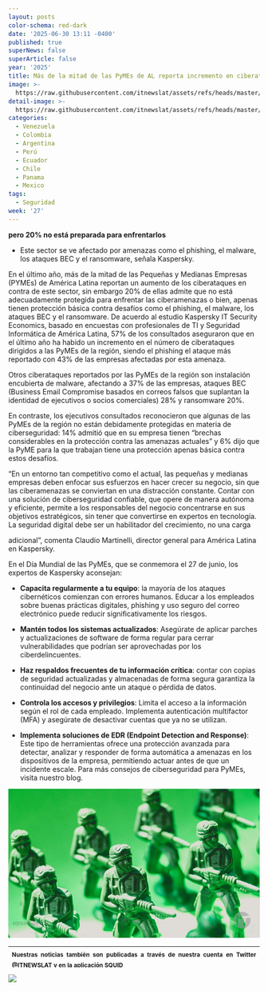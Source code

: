 ```yaml
---
layout: posts
color-schema: red-dark
date: '2025-06-30 13:11 -0400'
published: true
superNews: false
superArticle: false
year: '2025'
title: Más de la mitad de las PyMEs de AL reporta incremento en ciberataques
image: >-
  https://raw.githubusercontent.com/itnewslat/assets/refs/heads/master/img/540x320/Ataque-Soldados-p.jpg
detail-image: >-
  https://raw.githubusercontent.com/itnewslat/assets/refs/heads/master/img/1024x680/Ataque-Soldados-g.jpg
categories:
  - Venezuela
  - Colombia
  - Argentina
  - Perú
  - Ecuador
  - Chile
  - Panama
  - Mexico
tags:
  - Seguridad
week: '27'
---
```

**pero 20% no está preparada para enfrentarlos**

- Este sector se ve afectado por amenazas como el phishing, el malware, los ataques BEC y el ransomware, señala Kaspersky.

En el último año, más de la mitad de las Pequeñas y Medianas Empresas (PYMEs) de América Latina reportan un aumento de los ciberataques en contra de este sector, sin embargo 20% de ellas admite que no está adecuadamente protegida para enfrentar las ciberamenazas o bien, apenas tienen protección básica contra desafíos como el phishing, el malware, los ataques BEC y el ransomware. De acuerdo al estudio Kaspersky IT Security Economics, basado en encuestas con profesionales de TI y Seguridad Informática de América Latina, 57% de los consultados aseguraron que en el último año ha habido un incremento en el número de ciberataques dirigidos a las PyMEs de la región, siendo el phishing el ataque más reportado con 43% de las empresas afectadas por esta amenaza.

Otros ciberataques reportados por las PyMEs de la región son instalación encubierta de malware, afectando a 37% de las empresas, ataques BEC (Business Email Compromise basados en correos falsos que suplantan la identidad de ejecutivos o socios comerciales) 28% y ransomware 20%.

En contraste, los ejecutivos consultados reconocieron que algunas de las PyMEs de la región no están debidamente protegidas en materia de ciberseguridad: 14% admitió que en su empresa tienen “brechas considerables en la protección contra las amenazas actuales” y 6% dijo que la PyME para la que trabajan tiene una protección apenas básica contra estos desafíos.

“En un entorno tan competitivo como el actual, las pequeñas y medianas empresas deben enfocar sus esfuerzos en hacer crecer su negocio, sin que las ciberamenazas se conviertan en una distracción constante. Contar con una solución de ciberseguridad confiable, que opere de manera autónoma y eficiente, permite a los responsables del negocio concentrarse en sus objetivos estratégicos, sin tener que convertirse en expertos en tecnología. La seguridad digital debe ser un habilitador del crecimiento, no una carga

adicional”, comenta Claudio Martinelli, director general para América Latina en Kaspersky.

En el Día Mundial de las PyMEs, que se conmemora el 27 de junio, los expertos de Kaspersky aconsejan:

- **Capacita regularmente a tu equipo**: la mayoría de los ataques cibernéticos comienzan con errores humanos. Educar a los empleados sobre buenas prácticas digitales, phishing y uso seguro del correo electrónico puede reducir significativamente los riesgos.

- **Mantén todos los sistemas actualizados**: Asegúrate de aplicar parches y actualizaciones de software de forma regular para cerrar vulnerabilidades que podrían ser aprovechadas por los ciberdelincuentes.

- **Haz respaldos frecuentes de tu información crítica**: contar con copias de seguridad actualizadas y almacenadas de forma segura garantiza la continuidad del negocio ante un ataque o pérdida de datos.

- **Controla los accesos y privilegios**: Limita el acceso a la información según el rol de cada empleado. Implementa autenticación multifactor (MFA) y asegúrate de desactivar cuentas que ya no se utilizan.

- **Implementa soluciones de EDR (Endpoint Detection and Response)**: Este tipo de herramientas ofrece una protección avanzada para detectar, analizar y responder de forma automática a amenazas en los dispositivos de la empresa, permitiendo actuar antes de que un incidente escale. Para más consejos de ciberseguridad para PyMEs, visita nuestro blog.

![](https://raw.githubusercontent.com/itnewslat/assets/refs/heads/master/img/540x320/Ataque-Soldados-p.jpg)

<table style="height: 42px;" width="569">
<tbody>
<tr>
<td style="text-align: justify;"><sub><strong>Nuestras noticias también son publicadas a través de nuestra cuenta en Twitter <a href="https://twitter.com/itnewslat?lang=es">@ITNEWSLAT</a> y en la aplicación <a href="https://squidapp.co/en/">SQUID</a></strong></sub></td>
</tr>
</tbody>
</table>

<img src="https://tracker.metricool.com/c3po.jpg?hash=56f88a41e39ab42c063cc51676587a04"/>